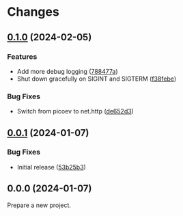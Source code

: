 # Changes

## [0.1.0](https://github.com/prantlf/litedms/compare/v0.0.1...v0.1.0) (2024-02-05)

### Features

* Add more debug logging ([788477a](https://github.com/prantlf/litedms/commit/788477affb0e50e3f2b0121be31ada3e5204dd1a))
* Shut down gracefully on SIGINT and SIGTERM ([f38febe](https://github.com/prantlf/litedms/commit/f38febe7622cd9337469d5ef5707b86f09ef3bd3))

### Bug Fixes

* Switch from picoev to net.http ([de652d3](https://github.com/prantlf/litedms/commit/de652d3c0a7bff2b0c0e2dfb4b0a29e48e17ff5e))

## [0.0.1](https://github.com/prantlf/litedms/compare/v0.0.0...v0.0.1) (2024-01-07)

### Bug Fixes

* Initial release ([53b25b3](https://github.com/prantlf/litedms/commit/53b25b3e4ad285623d45ae1390f45093cee886c4))

## 0.0.0 (2024-01-07)

Prepare a new project.
